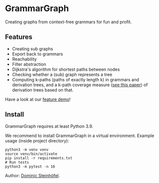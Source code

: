# GrammarGraph

Creating graphs from context-free grammars for fun and profit.

## Features

* Creating sub graphs
* Export back to grammars
* Reachability
* Filter abstraction
* Dijkstra's algorithm for shortest paths between nodes
* Checking whether a (sub) graph represents a tree
* Computing k-paths (paths of exactly length k) in grammars and derivation trees, and a 
  k-path coverage measure ([see this paper](https://ieeexplore.ieee.org/document/8952419)) of 
  derivation trees based on that.

Have a look at our [feature demo](DEMO/DEMO.md)!

## Install

GrammarGraph requires at least Python 3.9.

We recommend to install GrammarGraph in a virtual environment. Example usage (inside project directory):

```shell
python3 -m venv venv
source venv/bin/activate
pip install -r requirements.txt
# Run tests
python3 -m pytest -n 16
```

Author: [Dominic Steinhöfel](https://www.dominic-steinhoefel.de).
